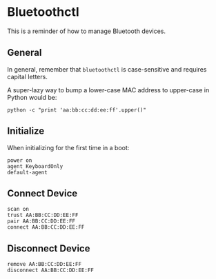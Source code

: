 
# Bluetoothctl

This is a reminder of how to manage Bluetooth devices.

## General

In general, remember that `bluetoothctl` is case-sensitive and requires capital letters.

A super-lazy way to bump a lower-case MAC address to upper-case in Python would be:

    python -c "print 'aa:bb:cc:dd:ee:ff'.upper()"

## Initialize

When initializing for the first time in a boot:

    power on
    agent KeyboardOnly
    default-agent

## Connect Device

    scan on
    trust AA:BB:CC:DD:EE:FF
    pair AA:BB:CC:DD:EE:FF
    connect AA:BB:CC:DD:EE:FF

## Disconnect Device

    remove AA:BB:CC:DD:EE:FF
    disconnect AA:BB:CC:DD:EE:FF
